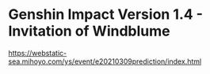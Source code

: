 # Genshin Impact Version 1.4 - Invitation of Windblume
https://webstatic-sea.mihoyo.com/ys/event/e20210309prediction/index.html